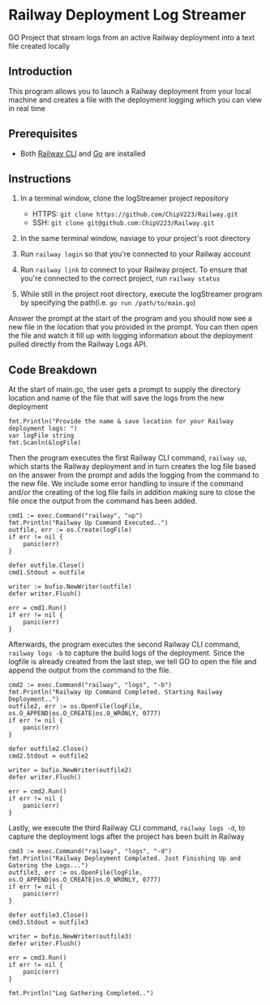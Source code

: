 # Railway Deployment Log Streamer
GO Project that stream logs from an active Railway deployment into a text file created locally

## Introduction

This program allows you to launch a Railway deployment from your local machine and creates a file with the deployment logging which you can view in real time

## Prerequisites

+ Both [Railway CLI](https://docs.railway.app/develop/cli) and [Go](https://go.dev/dl/) are installed


## Instructions

1. In a terminal window, clone the logStreamer project repository 
   - HTTPS: `git clone https://github.com/ChipV223/Railway.git`
   - SSH: `git clone git@github.com:ChipV223/Railway.git`

1. In the same terminal window, naviage to your project's root directory 

1. Run `railway login` so that you're connected to your Railway account

1. Run `railway link` to connect to your Railway project. To ensure that you're connected to the correct project, run `railway status`

1. While still in the project root directory, execute the logStreamer program by specifying the path(i.e. `go run /path/to/main.go`)

Answer the prompt at the start of the program and you should now see a new file in the location that you provided in the prompt.
You can then open the file and watch it fill up with logging information about the deployment pulled directly from the Railway Logs API.

## Code Breakdown

At the start of main.go, the user gets a prompt to supply the directory location and name of the file that will save the logs from the new deployment

```
fmt.Println("Provide the name & save location for your Railway deployment logs: ")
var logFile string
fmt.Scanln(&logFile)
```

Then the program executes the first Railway CLI command, `railway up`, which starts the Railway deployment and in turn creates the log file based on the answer from the prompt 
and adds the logging from the command to the new file. We include some error handling to insure if the command and/or the creating of the log file fails in addition making sure to close the file 
once the output from the command has been added.

```
cmd1 := exec.Command("railway", "up")
fmt.Println("Railway Up Command Executed..")
outfile, err := os.Create(logFile)
if err != nil {
	panic(err)
}

defer outfile.Close()
cmd1.Stdout = outfile

writer := bufio.NewWriter(outfile)
defer writer.Flush()

err = cmd1.Run()
if err != nil {
	panic(err)
}
```

Afterwards, the program executes the second Railway CLI command, `railway logs -b` to capture the build logs of the deployment. Since the logfile is already created from the last step, we tell GO
to open the file and append the output from the command to the file.

```
cmd2 := exec.Command("railway", "logs", "-b")
fmt.Println("Railway Up Command Completed. Starting Railway Deployment..")
outfile2, err := os.OpenFile(logFile, os.O_APPEND|os.O_CREATE|os.O_WRONLY, 0777)
if err != nil {
	panic(err)
}

defer outfile2.Close()
cmd2.Stdout = outfile2

writer = bufio.NewWriter(outfile2)
defer writer.Flush()

err = cmd2.Run()
if err != nil {
	panic(err)
}
```


Lastly, we execute the third Railway CLI command, `railway logs -d`, to capture the deployment logs after the project has been built in Railway

```
cmd3 := exec.Command("railway", "logs", "-d")
fmt.Println("Railway Deployment Completed. Just Finishing Up and Gatering the Logs...")
outfile3, err := os.OpenFile(logFile, os.O_APPEND|os.O_CREATE|os.O_WRONLY, 0777)
if err != nil {
	panic(err)
}

defer outfile3.Close()
cmd3.Stdout = outfile3

writer = bufio.NewWriter(outfile3)
defer writer.Flush()

err = cmd3.Run()
if err != nil {
	panic(err)
}

fmt.Println("Log Gathering Completed..")
```